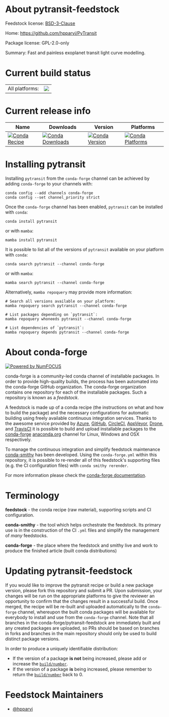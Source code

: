About pytransit-feedstock
=========================

Feedstock license: [BSD-3-Clause](https://github.com/conda-forge/pytransit-feedstock/blob/main/LICENSE.txt)

Home: https://github.com/hpparvi/PyTransit

Package license: GPL-2.0-only

Summary: Fast and painless exoplanet transit light curve modelling.

Current build status
====================


<table><tr><td>All platforms:</td>
    <td>
      <a href="https://dev.azure.com/conda-forge/feedstock-builds/_build/latest?definitionId=24122&branchName=main">
        <img src="https://dev.azure.com/conda-forge/feedstock-builds/_apis/build/status/pytransit-feedstock?branchName=main">
      </a>
    </td>
  </tr>
</table>

Current release info
====================

| Name | Downloads | Version | Platforms |
| --- | --- | --- | --- |
| [![Conda Recipe](https://img.shields.io/badge/recipe-pytransit-green.svg)](https://anaconda.org/conda-forge/pytransit) | [![Conda Downloads](https://img.shields.io/conda/dn/conda-forge/pytransit.svg)](https://anaconda.org/conda-forge/pytransit) | [![Conda Version](https://img.shields.io/conda/vn/conda-forge/pytransit.svg)](https://anaconda.org/conda-forge/pytransit) | [![Conda Platforms](https://img.shields.io/conda/pn/conda-forge/pytransit.svg)](https://anaconda.org/conda-forge/pytransit) |

Installing pytransit
====================

Installing `pytransit` from the `conda-forge` channel can be achieved by adding `conda-forge` to your channels with:

```
conda config --add channels conda-forge
conda config --set channel_priority strict
```

Once the `conda-forge` channel has been enabled, `pytransit` can be installed with `conda`:

```
conda install pytransit
```

or with `mamba`:

```
mamba install pytransit
```

It is possible to list all of the versions of `pytransit` available on your platform with `conda`:

```
conda search pytransit --channel conda-forge
```

or with `mamba`:

```
mamba search pytransit --channel conda-forge
```

Alternatively, `mamba repoquery` may provide more information:

```
# Search all versions available on your platform:
mamba repoquery search pytransit --channel conda-forge

# List packages depending on `pytransit`:
mamba repoquery whoneeds pytransit --channel conda-forge

# List dependencies of `pytransit`:
mamba repoquery depends pytransit --channel conda-forge
```


About conda-forge
=================

[![Powered by
NumFOCUS](https://img.shields.io/badge/powered%20by-NumFOCUS-orange.svg?style=flat&colorA=E1523D&colorB=007D8A)](https://numfocus.org)

conda-forge is a community-led conda channel of installable packages.
In order to provide high-quality builds, the process has been automated into the
conda-forge GitHub organization. The conda-forge organization contains one repository
for each of the installable packages. Such a repository is known as a *feedstock*.

A feedstock is made up of a conda recipe (the instructions on what and how to build
the package) and the necessary configurations for automatic building using freely
available continuous integration services. Thanks to the awesome service provided by
[Azure](https://azure.microsoft.com/en-us/services/devops/), [GitHub](https://github.com/),
[CircleCI](https://circleci.com/), [AppVeyor](https://www.appveyor.com/),
[Drone](https://cloud.drone.io/welcome), and [TravisCI](https://travis-ci.com/)
it is possible to build and upload installable packages to the
[conda-forge](https://anaconda.org/conda-forge) [anaconda.org](https://anaconda.org/)
channel for Linux, Windows and OSX respectively.

To manage the continuous integration and simplify feedstock maintenance
[conda-smithy](https://github.com/conda-forge/conda-smithy) has been developed.
Using the ``conda-forge.yml`` within this repository, it is possible to re-render all of
this feedstock's supporting files (e.g. the CI configuration files) with ``conda smithy rerender``.

For more information please check the [conda-forge documentation](https://conda-forge.org/docs/).

Terminology
===========

**feedstock** - the conda recipe (raw material), supporting scripts and CI configuration.

**conda-smithy** - the tool which helps orchestrate the feedstock.
                   Its primary use is in the construction of the CI ``.yml`` files
                   and simplify the management of *many* feedstocks.

**conda-forge** - the place where the feedstock and smithy live and work to
                  produce the finished article (built conda distributions)


Updating pytransit-feedstock
============================

If you would like to improve the pytransit recipe or build a new
package version, please fork this repository and submit a PR. Upon submission,
your changes will be run on the appropriate platforms to give the reviewer an
opportunity to confirm that the changes result in a successful build. Once
merged, the recipe will be re-built and uploaded automatically to the
`conda-forge` channel, whereupon the built conda packages will be available for
everybody to install and use from the `conda-forge` channel.
Note that all branches in the conda-forge/pytransit-feedstock are
immediately built and any created packages are uploaded, so PRs should be based
on branches in forks and branches in the main repository should only be used to
build distinct package versions.

In order to produce a uniquely identifiable distribution:
 * If the version of a package **is not** being increased, please add or increase
   the [``build/number``](https://docs.conda.io/projects/conda-build/en/latest/resources/define-metadata.html#build-number-and-string).
 * If the version of a package **is** being increased, please remember to return
   the [``build/number``](https://docs.conda.io/projects/conda-build/en/latest/resources/define-metadata.html#build-number-and-string)
   back to 0.

Feedstock Maintainers
=====================

* [@hpparvi](https://github.com/hpparvi/)

